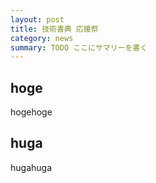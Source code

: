 ```yaml
---
layout: post
title: 技術書典 応援祭
category: news
summary: TODO ここにサマリーを書く
---
```


## hoge
hogehoge

## huga
hugahuga

